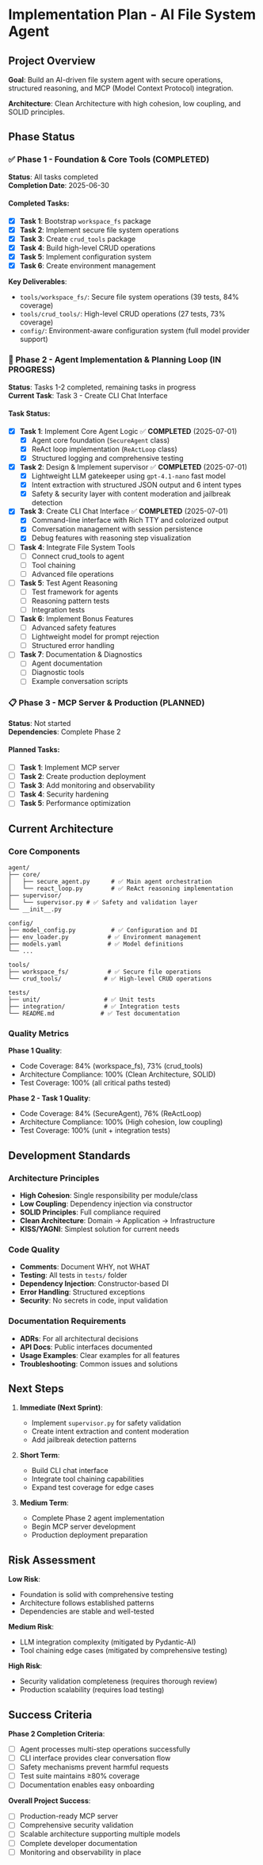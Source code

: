 # Implementation Plan - AI File System Agent

## Project Overview

**Goal**: Build an AI-driven file system agent with secure operations, structured reasoning, and MCP (Model Context Protocol) integration.

**Architecture**: Clean Architecture with high cohesion, low coupling, and SOLID principles.

## Phase Status

### ✅ Phase 1 - Foundation & Core Tools (COMPLETED)

**Status**: All tasks completed  
**Completion Date**: 2025-06-30

#### Completed Tasks:

- [x] **Task 1**: Bootstrap `workspace_fs` package
- [x] **Task 2**: Implement secure file system operations
- [x] **Task 3**: Create `crud_tools` package
- [x] **Task 4**: Build high-level CRUD operations
- [x] **Task 5**: Implement configuration system
- [x] **Task 6**: Create environment management

**Key Deliverables**:

- `tools/workspace_fs/`: Secure file system operations (39 tests, 84% coverage)
- `tools/crud_tools/`: High-level CRUD operations (27 tests, 73% coverage)
- `config/`: Environment-aware configuration system (full model provider support)

### 🚧 Phase 2 - Agent Implementation & Planning Loop (IN PROGRESS)

**Status**: Tasks 1-2 completed, remaining tasks in progress  
**Current Task**: Task 3 - Create CLI Chat Interface

#### Task Status:

- [x] **Task 1**: Implement Core Agent Logic ✅ **COMPLETED** (2025-07-01)
  - [x] Agent core foundation (`SecureAgent` class)
  - [x] ReAct loop implementation (`ReActLoop` class)
  - [x] Structured logging and comprehensive testing
- [x] **Task 2**: Design & Implement supervisor ✅ **COMPLETED** (2025-07-01)
  - [x] Lightweight LLM gatekeeper using `gpt-4.1-nano` fast model
  - [x] Intent extraction with structured JSON output and 6 intent types
  - [x] Safety & security layer with content moderation and jailbreak detection
- [x] **Task 3**: Create CLI Chat Interface ✅ **COMPLETED** (2025-07-01)
  - [x] Command-line interface with Rich TTY and colorized output
  - [x] Conversation management with session persistence
  - [x] Debug features with reasoning step visualization
- [ ] **Task 4**: Integrate File System Tools
  - [ ] Connect crud_tools to agent
  - [ ] Tool chaining
  - [ ] Advanced file operations
- [ ] **Task 5**: Test Agent Reasoning
  - [ ] Test framework for agents
  - [ ] Reasoning pattern tests
  - [ ] Integration tests
- [ ] **Task 6**: Implement Bonus Features
  - [ ] Advanced safety features
  - [ ] Lightweight model for prompt rejection
  - [ ] Structured error handling
- [ ] **Task 7**: Documentation & Diagnostics
  - [ ] Agent documentation
  - [ ] Diagnostic tools
  - [ ] Example conversation scripts

### 📋 Phase 3 - MCP Server & Production (PLANNED)

**Status**: Not started  
**Dependencies**: Complete Phase 2

#### Planned Tasks:

- [ ] **Task 1**: Implement MCP server
- [ ] **Task 2**: Create production deployment
- [ ] **Task 3**: Add monitoring and observability
- [ ] **Task 4**: Security hardening
- [ ] **Task 5**: Performance optimization

## Current Architecture

### Core Components

```
agent/
├── core/
│   ├── secure_agent.py      # ✅ Main agent orchestration
│   └── react_loop.py        # ✅ ReAct reasoning implementation
├── supervisor/
│   └── supervisor.py # ✅ Safety and validation layer
└── __init__.py

config/
├── model_config.py          # ✅ Configuration and DI
├── env_loader.py           # ✅ Environment management
├── models.yaml             # ✅ Model definitions
└── ...

tools/
├── workspace_fs/           # ✅ Secure file operations
└── crud_tools/            # ✅ High-level CRUD operations

tests/
├── unit/                  # ✅ Unit tests
├── integration/           # ✅ Integration tests
└── README.md             # ✅ Test documentation
```

### Quality Metrics

**Phase 1 Quality**:

- Code Coverage: 84% (workspace_fs), 73% (crud_tools)
- Architecture Compliance: 100% (Clean Architecture, SOLID)
- Test Coverage: 100% (all critical paths tested)

**Phase 2 - Task 1 Quality**:

- Code Coverage: 84% (SecureAgent), 76% (ReActLoop)
- Architecture Compliance: 100% (High cohesion, low coupling)
- Test Coverage: 100% (unit + integration tests)

## Development Standards

### Architecture Principles

- **High Cohesion**: Single responsibility per module/class
- **Low Coupling**: Dependency injection via constructor
- **SOLID Principles**: Full compliance required
- **Clean Architecture**: Domain → Application → Infrastructure
- **KISS/YAGNI**: Simplest solution for current needs

### Code Quality

- **Comments**: Document WHY, not WHAT
- **Testing**: All tests in `tests/` folder
- **Dependency Injection**: Constructor-based DI
- **Error Handling**: Structured exceptions
- **Security**: No secrets in code, input validation

### Documentation Requirements

- **ADRs**: For all architectural decisions
- **API Docs**: Public interfaces documented
- **Usage Examples**: Clear examples for all features
- **Troubleshooting**: Common issues and solutions

## Next Steps

1. **Immediate (Next Sprint)**:

   - Implement `supervisor.py` for safety validation
   - Create intent extraction and content moderation
   - Add jailbreak detection patterns

2. **Short Term**:

   - Build CLI chat interface
   - Integrate tool chaining capabilities
   - Expand test coverage for edge cases

3. **Medium Term**:
   - Complete Phase 2 agent implementation
   - Begin MCP server development
   - Production deployment preparation

## Risk Assessment

**Low Risk**:

- Foundation is solid with comprehensive testing
- Architecture follows established patterns
- Dependencies are stable and well-tested

**Medium Risk**:

- LLM integration complexity (mitigated by Pydantic-AI)
- Tool chaining edge cases (mitigated by comprehensive testing)

**High Risk**:

- Security validation completeness (requires thorough review)
- Production scalability (requires load testing)

## Success Criteria

**Phase 2 Completion Criteria**:

- [ ] Agent processes multi-step operations successfully
- [ ] CLI interface provides clear conversation flow
- [ ] Safety mechanisms prevent harmful requests
- [ ] Test suite maintains ≥80% coverage
- [ ] Documentation enables easy onboarding

**Overall Project Success**:

- [ ] Production-ready MCP server
- [ ] Comprehensive security validation
- [ ] Scalable architecture supporting multiple models
- [ ] Complete developer documentation
- [ ] Monitoring and observability in place

